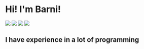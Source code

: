 # Hi! I'm Barni!
<img src="https://badgen.net/badge/icon/github?icon=github&color=cyan&label"/> <img src="https://badgen.net/badge/icon/javascript?icon=terminal&color=cyan&label"/> <img src="https://badgen.net/badge/icon/visualstudiocode?icon=visualstudio&color=cyan&label"/>
<img src="https://badgen.net/badge/icon/barni%230038?icon=discord&color=purple&label"/>

## I have experience in a lot of programming
